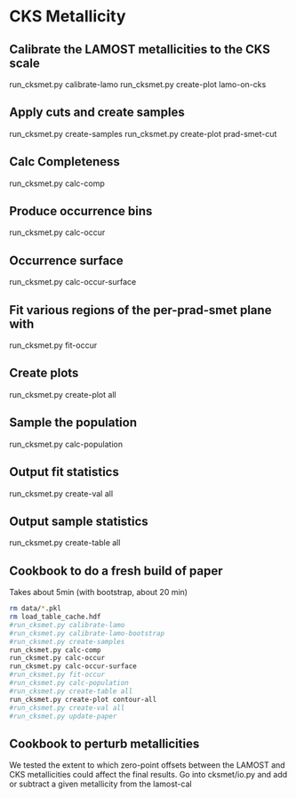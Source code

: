 # CKS Metallicity

## Calibrate the LAMOST metallicities to the CKS scale

run_cksmet.py calibrate-lamo
run_cksmet.py create-plot lamo-on-cks

## Apply cuts and create samples

run_cksmet.py create-samples
run_cksmet.py create-plot prad-smet-cut

## Calc Completeness

run_cksmet.py calc-comp

## Produce occurrence bins

run_cksmet.py calc-occur

## Occurrence surface

run_cksmet.py calc-occur-surface

## Fit various regions of the per-prad-smet plane with

run_cksmet.py fit-occur

## Create plots

run_cksmet.py create-plot all

## Sample the population

run_cksmet.py calc-population

## Output fit statistics

run_cksmet.py create-val all

## Output sample statistics

run_cksmet.py create-table all


## Cookbook to do a fresh build of paper 

Takes about 5min (with bootstrap, about 20 min)

```bash
rm data/*.pkl
rm load_table_cache.hdf
#run_cksmet.py calibrate-lamo
#run_cksmet.py calibrate-lamo-bootstrap
#run_cksmet.py create-samples
run_cksmet.py calc-comp
run_cksmet.py calc-occur
run_cksmet.py calc-occur-surface
#run_cksmet.py fit-occur
#run_cksmet.py calc-population
#run_cksmet.py create-table all
run_cksmet.py create-plot contour-all
#run_cksmet.py create-val all
#run_cksmet.py update-paper 
```

## Cookbook to perturb metallicities

We tested the extent to which zero-point offsets between the LAMOST
and CKS metallicities could affect the final results. Go into
cksmet/io.py and add or subtract a given metallicity from the lamost-cal
